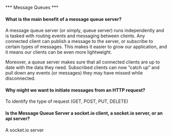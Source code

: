 *** Message Queues ***

#### What is the main benefit of a message queue server?
A message queue server (or simply, queue server) runs independently and is tasked with routing events and messaging between clients. Any connected client can publish a message to the server, or subscribe to certain types of messages. This makes it easier to grow our application, and it means our clients can be even more lightweight.

Moreover, a queue server makes sure that all connected clients are up to date with the data they need. Subscribed clients can now “catch up” and pull down any events (or messages) they may have missed while disconnected.

#### Why might we want to initiate messages from an HTTP request?
To identify the type of request (GET, POST, PUT, DELETE)

#### Is the Message Queue Server a socket.io client, a socket.io server, or an api server?
A socket.io server
